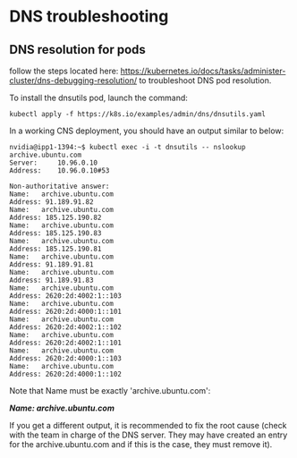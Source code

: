 # DNS troubleshooting

## DNS resolution for pods
follow the steps located here: https://kubernetes.io/docs/tasks/administer-cluster/dns-debugging-resolution/ to troubleshoot DNS pod resolution.

To install the dnsutils pod, launch the command:
```
kubectl apply -f https://k8s.io/examples/admin/dns/dnsutils.yaml
```

In a working CNS deployment, you should have an output similar to below:

```
nvidia@ipp1-1394:~$ kubectl exec -i -t dnsutils -- nslookup archive.ubuntu.com
Server:		10.96.0.10
Address:	10.96.0.10#53

Non-authoritative answer:
Name:	archive.ubuntu.com
Address: 91.189.91.82
Name:	archive.ubuntu.com
Address: 185.125.190.82
Name:	archive.ubuntu.com
Address: 185.125.190.83
Name:	archive.ubuntu.com
Address: 185.125.190.81
Name:	archive.ubuntu.com
Address: 91.189.91.81
Name:	archive.ubuntu.com
Address: 91.189.91.83
Name:	archive.ubuntu.com
Address: 2620:2d:4002:1::103
Name:	archive.ubuntu.com
Address: 2620:2d:4000:1::101
Name:	archive.ubuntu.com
Address: 2620:2d:4002:1::102
Name:	archive.ubuntu.com
Address: 2620:2d:4002:1::101
Name:	archive.ubuntu.com
Address: 2620:2d:4000:1::103
Name:	archive.ubuntu.com
Address: 2620:2d:4000:1::102
```

Note that Name must be exactly 'archive.ubuntu.com':

***Name:	archive.ubuntu.com***


If you get a different output, it is recommended to fix the root cause (check with the team in charge of the DNS server. They may have created an entry for the archive.ubuntu.com and if this is the case, they must remove it).


